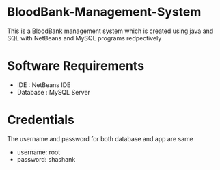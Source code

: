 # BloodBank-Management-System
This is a BloodBank management system which is created using java and SQL with NetBeans and MySQL programs redpectively
# Software Requirements

- IDE : NetBeans IDE
- Database : MySQL Server
# Credentials

The username and password for both database and app are same 
- username: root
- password: shashank
